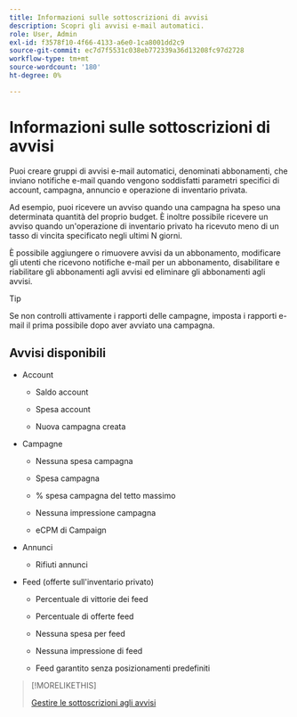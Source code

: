 ```yaml
---
title: Informazioni sulle sottoscrizioni di avvisi
description: Scopri gli avvisi e-mail automatici.
role: User, Admin
exl-id: f3578f10-4f66-4133-a6e0-1ca8001dd2c9
source-git-commit: ec7d7f5531c038eb772339a36d13208fc97d2728
workflow-type: tm+mt
source-wordcount: '180'
ht-degree: 0%

---
```


# Informazioni sulle sottoscrizioni di avvisi

Puoi creare gruppi di avvisi e-mail automatici, denominati abbonamenti, che inviano notifiche e-mail quando vengono soddisfatti parametri specifici di account, campagna, annuncio e operazione di inventario privata.

Ad esempio, puoi ricevere un avviso quando una campagna ha speso una determinata quantità del proprio budget. È inoltre possibile ricevere un avviso quando un&#39;operazione di inventario privato ha ricevuto meno di un tasso di vincita specificato negli ultimi N giorni.

È possibile aggiungere o rimuovere avvisi da un abbonamento, modificare gli utenti che ricevono notifiche e-mail per un abbonamento, disabilitare e riabilitare gli abbonamenti agli avvisi ed eliminare gli abbonamenti agli avvisi.

>[!TIP]
>
> Se non controlli attivamente i rapporti delle campagne, imposta i rapporti e-mail il prima possibile dopo aver avviato una campagna.

## Avvisi disponibili

* Account

   * Saldo account

   * Spesa account

   * Nuova campagna creata

* Campagne

   * Nessuna spesa campagna

   * Spesa campagna

   * % spesa campagna del tetto massimo

   * Nessuna impressione campagna

   * eCPM di Campaign

* Annunci

   * Rifiuti annunci

* Feed (offerte sull&#39;inventario privato)

   * Percentuale di vittorie dei feed

   * Percentuale di offerte feed

   * Nessuna spesa per feed

   * Nessuna impressione di feed

   * Feed garantito senza posizionamenti predefiniti

>[!MORELIKETHIS]
>
>[Gestire le sottoscrizioni agli avvisi](alerts-manage.md)
